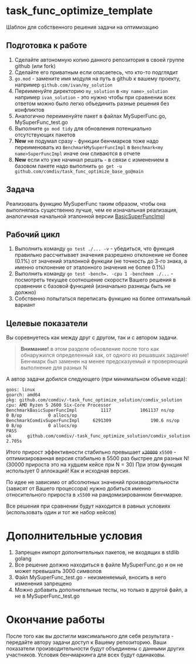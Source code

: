 # task_func_optimize_template
Шаблон для собственного решения задачи на оптимизацию


## Подготовка к работе

1. Сделайте автономную копию данного репозитория в своей группе github (или fork)
2. Сделайте его приватным если опасаетесь, что кто-то подглядит
3. `go.mod` - замените имя модуля на путь в github к вашему проекту, например `github.com/ivan/my_solution`
4. Переименуйте директорию `my_solution` в `<my name>_solution` например `ivan_solution` - это
   нужно чтобы при сравнении всех ответом можно было легко объединить разные решения без конфликтов
5. Аналогично переименуйте пакет в файлах MySuperFunc.go, MySuperFunc_test.go
7. Выполните `go mod tidy` для обновления потенциально отсутствующих пакетов
8. **New** не подумал сразу - функции бенчмарков тоже надо переименовать из `BenchmarkMySuperFuncImpl` в `Benchmark<my name>SuperFuncImpl` 
   иначе они сливаются в отчете
9. **New** если кто уже начинал решать - в связи с изменением в базовом пакете надо выполнить `go get -u github.com/comdiv/task_func_optimize_base_go@main`

## Задача 

Реализовать функцию MySuperFunc таким образом, чтобы она выполнялась
существенно лучше, чем ее изначальная реализация, аналогичная начальной эталонной
версии [BasicSuperFuncImpl](https://github.com/comdiv/task_func_optimize_base_go/blob/main/basis/basis.go)

## Рабочий цикл

1. Выполнить команду `go test ./... -v` - убедиться, что функция правильно рассчитывает значения
   разрешено отклонение не более (0.1%) от значений эталонной функции (не точность до 3-го знака, 
   а именно отклонение от эталонного значения не более 0.1%)
2. Выполнить команду `go test -bench=. -cpu 1 -benchmem ./...` - посмотреть текущее соотношение
   скорости Вашего решения в сравнении с базовой функцией (изначально разницы быть не должно)
3. Собственно попытаться переписать функцию на более оптимальный вариант


## Целевые показатели

Вы соревнуетесь как между друг с другом, так и с автором задачи.

> **Внимание!** в этом разделе обновление после того как обнаружился
> определенный хак, от одного из решавших задание! 
> Бенчмарк был заменен на менее предсказуемый и проверяющий выполнение для разных N

А автор задачи добился следующего (при минимальном объеме кода):

```
goos: linux
goarch: amd64
pkg: github.com/comdiv/-task_func_optimize_solution/comdiv_solution
cpu: AMD Ryzen 5 2600 Six-Core Processor            
BenchmarkBasicSuperFuncImpl         1117           1061137 ns/op               0 B/op          0 allocs/op
BenchmarkComdivSuperFuncImpl     6291309               190.6 ns/op             0 B/op          0 allocs/op
PASS
ok      github.com/comdiv/-task_func_optimize_solution/comdiv_solution  2.705s
```

Итого прирост эффективности стабильно превышает ~~`x30000`~~ `x5500` - оптимизированная версия 
стабильно в 5500 раз быстрее для разных N! (30000 прироста это на худшем кейсе при N = 30)
При этом функция использует 0 аллокаций! Как и исходная версия.

По идее не зависимо от абсолютных значений производительности (зависят от Вашего процессора)
нужно добиться именно относительного прироста в `x5500` на рандомизированном бенчмарке.

Все решения при сравнении будут находится в равных условиях (использовать один и тот же набор кейсов)

# Дополнительные условия

1. Запрещен импорт дополнительных пакетов, не входящих в stdlib golang
2. Все решение должно находиться в файле MySuperFunc.go и он не может превышать 3000 символов
3. Файл MySuperFunc_test.go - неизменяемый, вносить в него изменения запрещено
4. Можно добавить дополнительные тесты, но только в другой файл, а не в MySuperFunc_test.go

# Окончание работы

После того как вы достигли максимального для себя результата - передайте автору задачи
доступ к Вашему репозиторию. Ваши показатели производительности будут объединены
с данными других участников. Условия бенчмаркинга для всех будут одинаковы.
